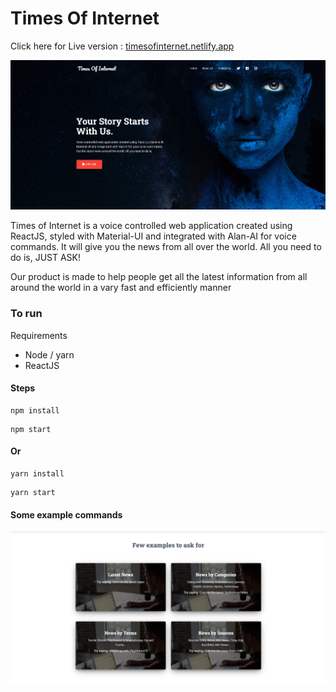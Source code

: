 <!-- ![React](https://img.shields.io/badge/-React-black?style=flat-square&logo=react "React") -->

# Times Of Internet

Click here for Live version : [timesofinternet.netlify.app](timesofinternet.netlify.app/)

![Hero Img](./assets/hero.png)

Times of Internet is a voice controlled web application created using ReactJS, styled with Material-UI and integrated with Alan-AI for voice commands. It will give you the news from all over the world. All you need to do is, JUST ASK!

Our product is made to help people get all the latest information from all around the world in a vary fast and efficiently manner

### To run

Requirements

- Node / yarn
- ReactJS

#### Steps

```
npm install
```

```
npm start
```

#### Or

```
yarn install
```

```
yarn start
```

#### Some example commands

![Example](./assets/example.png)
